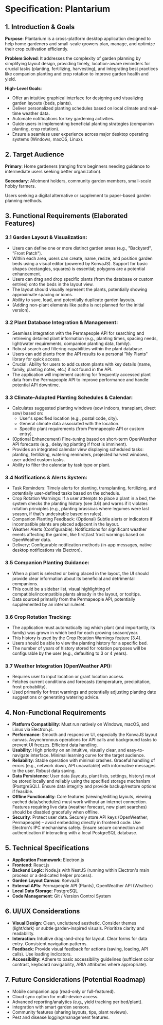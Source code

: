 # Specification: Plantarium

## 1. Introduction & Goals

**Purpose**: Plantarium is a cross-platform desktop application designed to help home gardeners and small-scale growers plan, manage, and optimize their crop cultivation efficiently.

**Problem Solved**: It addresses the complexity of garden planning by simplifying layout design, providing timely, location-aware reminders for crucial tasks (planting, fertilizing, harvesting), and integrating best practices like companion planting and crop rotation to improve garden health and yield.

**High-Level Goals**:
- Offer an intuitive graphical interface for designing and visualizing garden layouts (beds, plants).
- Deliver personalized planting schedules based on local climate and real-time weather data.
- Automate notifications for key gardening activities.
- Guide users in implementing beneficial planting strategies (companion planting, crop rotation).
- Ensure a seamless user experience across major desktop operating systems (Windows, macOS, Linux).

## 2. Target Audience

**Primary**: Home gardeners (ranging from beginners needing guidance to intermediate users seeking better organization).

**Secondary**: Allotment holders, community garden members, small-scale hobby farmers.

Users seeking a digital alternative or supplement to paper-based garden planning methods.

## 3. Functional Requirements (Elaborated Features)

### 3.1 Garden Layout & Visualization:
- Users can define one or more distinct garden areas (e.g., "Backyard", "Front Patch").
- Within each area, users can create, name, resize, and position garden beds using a visual editor (powered by KonvaJS). Support for basic shapes (rectangles, squares) is essential; polygons are a potential enhancement.
- Users can drag and drop specific plants (from the database or custom entries) onto the beds in the layout view.
- The layout should visually represent the plants, potentially showing approximate spacing or icons.
- Ability to save, load, and potentially duplicate garden layouts.
- (Adding non-plant elements like paths is not planned for the initial version).

### 3.2 Plant Database Integration & Management:
- Seamless integration with the Permapeople API for searching and retrieving detailed plant information (e.g., planting times, spacing needs, light/water requirements, companion planting data, family).
- Robust search and filtering capabilities within the plant database.
- Users can add plants from the API results to a personal "My Plants" library for quick access.
- Crucial: Ability for users to add custom plants with key details (name, family, planting notes, etc.) if not found in the API.
- The application will implement caching for frequently accessed plant data from the Permapeople API to improve performance and handle potential API downtime.

### 3.3 Climate-Adapted Planting Schedules & Calendar:
- Calculates suggested planting windows (sow indoors, transplant, direct sow) based on:
  - User's specified location (e.g., postal code, city).
  - General climate data associated with the location.
  - Specific plant requirements (from Permapeople API or custom entry).
- (Optional Enhancement) Fine-tuning based on short-term OpenWeather API forecasts (e.g., delaying planting if frost is imminent).
- Provides an integrated calendar view displaying scheduled tasks: planting, fertilizing, watering reminders, projected harvest windows, user-added custom tasks.
- Ability to filter the calendar by task type or plant.

### 3.4 Notifications & Alerts System:
- Task Reminders: Timely alerts for planting, transplanting, fertilizing, and potentially user-defined tasks based on the schedule.
- Crop Rotation Warnings: If a user attempts to place a plant in a bed, the system checks the planting history (see 3.6) and warns if it violates rotation principles (e.g., planting brassicas where legumes were last season, if that's undesirable based on rules).
- Companion Planting Feedback: (Optional) Subtle alerts or indicators if incompatible plants are placed adjacent in the layout.
- Weather Alerts (Configurable): Notifications for significant weather events affecting the garden, like first/last frost warnings based on OpenWeather data.
- Delivery: Configurable notification methods (in-app messages, native desktop notifications via Electron).

### 3.5 Companion Planting Guidance:
- When a plant is selected or being placed in the layout, the UI should provide clear information about its beneficial and detrimental companions.
- This could be a sidebar list, visual highlighting of compatible/incompatible plants already in the layout, or tooltips.
- Data sourced primarily from the Permapeople API, potentially supplemented by an internal ruleset.

### 3.6 Crop Rotation Tracking:
- The application must automatically log which plant (and importantly, its family) was grown in which bed for each growing season/year.
- This history is used by the Crop Rotation Warnings feature (3.4).
- Users should be able to view the planting history for a specific bed.
- The number of years of history stored for rotation purposes will be configurable by the user (e.g., defaulting to 3 or 4 years).

### 3.7 Weather Integration (OpenWeather API):
- Requires user to input location or grant location access.
- Fetches current conditions and forecasts (temperature, precipitation, frost probability).
- Used primarily for frost warnings and potentially adjusting planting date suggestions or generating watering advice.

## 4. Non-Functional Requirements

- **Platform Compatibility**: Must run natively on Windows, macOS, and Linux via Electron.js.
- **Performance**: Smooth and responsive UI, especially the KonvaJS layout canvas. Asynchronous operations for API calls and background tasks to prevent UI freezes. Efficient data handling.
- **Usability**: High priority on an intuitive, visually clear, and easy-to-navigate interface. Minimal learning curve for the target audience.
- **Reliability**: Stable operation with minimal crashes. Graceful handling of errors (e.g., network down, API unavailable) with informative messages to the user. Robust data saving.
- **Data Persistence**: User data (layouts, plant lists, settings, history) must be stored locally and reliably using the specified storage mechanism (PostgreSQL). Ensure data integrity and provide backup/restore options if feasible.
- **Offline Functionality**: Core features (viewing/editing layouts, viewing cached data/schedules) must work without an internet connection. Features requiring live data (weather forecast, new plant searches) should be disabled gracefully when offline.
- **Security**: Protect user data. Securely store API keys (OpenWeather, Permapeople) – avoid embedding directly in frontend code. Use Electron's IPC mechanisms safely. Ensure secure connection and authentication if interacting with a local PostgreSQL database.

## 5. Technical Specifications

- **Application Framework**: Electron.js
- **Frontend**: React.js
- **Backend Logic**: Node.js with NestJS (running within Electron's main process or a dedicated helper process).
- **Garden Layout Canvas**: KonvaJS
- **External APIs**: Permapeople API (Plants), OpenWeather API (Weather)
- **Local Data Storage**: PostgreSQL
- **Code Management**: Git / Version Control System

## 6. UI/UX Considerations

- **Visual Design**: Clean, uncluttered aesthetic. Consider themes (light/dark) or subtle garden-inspired visuals. Prioritize clarity and readability.
- **Interaction**: Intuitive drag-and-drop for layout. Clear forms for data entry. Consistent navigation patterns.
- **Feedback**: Provide visual feedback for actions (saving, loading, API calls). Use loading indicators.
- **Accessibility**: Adhere to basic accessibility guidelines (sufficient color contrast, keyboard navigability, ARIA attributes where appropriate).

## 7. Future Considerations (Potential Roadmap)

- Mobile companion app (read-only or full-featured).
- Cloud sync option for multi-device access.
- Advanced reporting/analytics (e.g., yield tracking per bed/plant).
- Integration with smart garden sensors.
- Community features (sharing layouts, tips, plant reviews).
- Pest and disease logging/management features.